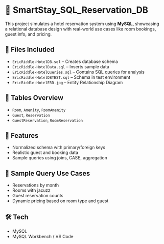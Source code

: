 # 🏨 SmartStay_SQL_Reservation_DB

This project simulates a hotel reservation system using **MySQL**, showcasing a relational database design with real-world use cases like room bookings, guest info, and pricing.

## 📁 Files Included
- `EricRiddle-HotelDB.sql` – Creates database schema
- `EricRiddle-HotelData.sql` – Inserts sample data
- `EricRiddle-HotelQueries.sql` – Contains SQL queries for analysis
- `EricRiddle-HotelDBTEST.sql` – Schema in test environment
- `EricRiddle-HotelERD.jpg` – Entity Relationship Diagram

## 🧱 Tables Overview
- `Room`, `Amenity`, `RoomAmenity`
- `Guest`, `Reservation`
- `GuestReservation`, `RoomReservation`

## 📌 Features
- Normalized schema with primary/foreign keys
- Realistic guest and booking data
- Sample queries using joins, CASE, aggregation

## 🧠 Sample Query Use Cases
- Reservations by month
- Rooms with jacuzz
- Guest reservation counts
- Dynamic pricing based on room type and guest

## 🛠 Tech
- MySQL
- MySQL Workbench / VS Code


